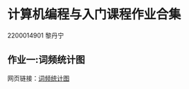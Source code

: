 # 计算机编程与入门课程作业合集

2200014901 黎丹宁

## 作业一:词频统计图
网页链接：[词频统计图](https://ellaMogu.github.io/论语人物关系图.html)
